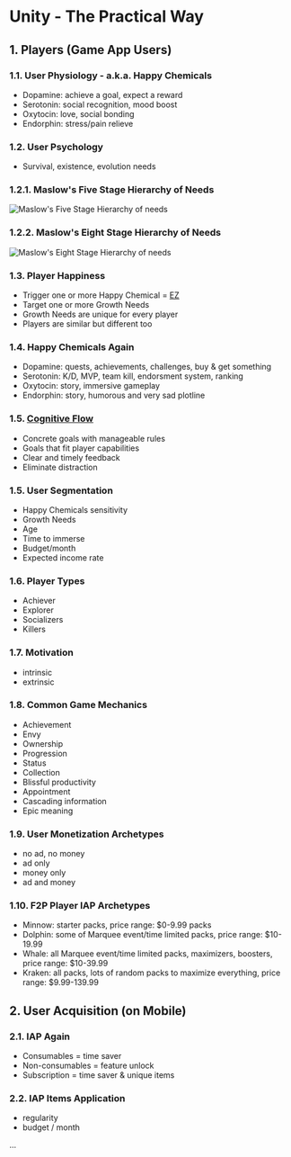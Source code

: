 <style>
  .page-header {
    background-image: none;
  }
</style>

# Unity - The Practical Way
## 1. Players (Game App Users)

### 1.1. User Physiology - a.k.a. Happy Chemicals
- Dopamine: achieve a goal, expect a reward
- Serotonin: social recognition, mood boost
- Oxytocin: love, social bonding
- Endorphin: stress/pain relieve

### 1.2. User Psychology
- Survival, existence, evolution needs

### 1.2.1. Maslow's Five Stage Hierarchy of Needs
![Maslow's Five Stage Hierarchy of needs](https://www.simplypsychology.org/maslow-needs2.webp)

### 1.2.2. Maslow's Eight Stage Hierarchy of Needs
![Maslow's Eight Stage Hierarchy of needs](https://www.simplypsychology.org/maslow-needs5.webp)

### 1.3. Player Happiness
- Trigger one or more Happy Chemical = [EZ](https://www.amazon.com/gp/product/B0178M3LNA/ref=as_li_tl?ie=UTF8&camp=1789&creative=9325&creativeASIN=B0178M3LNA&linkCode=as2&tag=sachinrekhi-20&linkId=084b123e8963e2982e48009b5a35e316)
- Target one or more Growth Needs
- Growth Needs are unique for every player
- Players are similar but different too

### 1.4. Happy Chemicals Again
- Dopamine: quests, achievements, challenges, buy & get something
- Serotonin: K/D, MVP, team kill, endorsment system, ranking
- Oxytocin: story, immersive gameplay
- Endorphin: story, humorous and very sad plotline

### 1.5. [Cognitive Flow](https://www.gamasutra.com/view/feature/166972/cognitive_flow_the_psychology_of_.php?print=1)
- Concrete goals with manageable rules
- Goals that fit player capabilities
- Clear and timely feedback
- Eliminate distraction

### 1.5. User Segmentation
- Happy Chemicals sensitivity
- Growth Needs
- Age
- Time to immerse
- Budget/month
- Expected income rate

### 1.6. Player Types
- Achiever
- Explorer
- Socializers
- Killers

### 1.7. Motivation
- intrinsic
- extrinsic

### 1.8. Common Game Mechanics
- Achievement
- Envy
- Ownership
- Progression
- Status
- Collection
- Blissful productivity
- Appointment
- Cascading information
- Epic meaning

### 1.9. User Monetization Archetypes
- no ad, no money
- ad only
- money only
- ad and money

### 1.10. F2P Player IAP Archetypes
- Minnow: starter packs, price range: $0-9.99 packs
- Dolphin: some of Marquee event/time limited packs, price range: $10-19.99
- Whale: all Marquee event/time limited packs, maximizers, boosters, price range: $10-39.99
- Kraken: all packs, lots of random packs to maximize everything, price range: $9.99-139.99

## 2. User Acquisition (on Mobile)
### 2.1. IAP Again
- Consumables = time saver
- Non-consumables = feature unlock
- Subscription = time saver & unique items

### 2.2. IAP Items Application
- regularity
- budget / month

...
